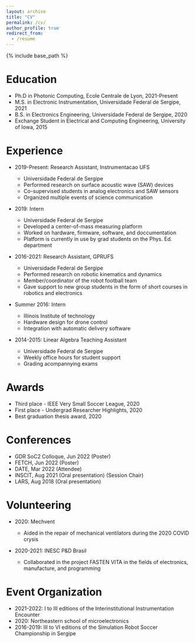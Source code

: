 ```yaml
---
layout: archive
title: "CV"
permalink: /cv/
author_profile: true
redirect_from:
  - /resume
---
```


{% include base_path %}

Education
======
* Ph.D in Photonic Computing, Ecole Centrale de Lyon, 2021-Present
* M.S. in Electronic Instrumentation, Universidade Federal de Sergipe, 2021
* B.S. in Electronics Engineering, Universidade Federal de Sergipe, 2020
* Exchange Student in Electrical and Computing Engineering, University of Iowa, 2015

Experience
======
* 2019-Present: Research Assistant, Instrumentacao UFS
  * Universidade Federal de Sergipe
  * Performed research on surface acoustic wave (SAW) devices
  * Co-supervised students in analog electronics and SAW sensors
  * Organized multiple events of science communication

* 2019: Intern
  * Universidade Federal de Sergipe
  * Developed a center-of-mass measuring platform
  * Worked on hardware, firmware, software, and doccumentation
  * Platform is currently in use by grad students on the Phys. Ed. department

* 2016-2021: Research Assistant, GPRUFS
  * Universidade Federal de Sergipe
  * Performed research on robotic kinematics and dynamics
  * Member/coordinator of the robot football team
  * Gave support to new group students in the form of short courses in robotics and electronics

* Summer 2016: Intern
  * Illinois Institute of technology
  * Hardware design for drone control
  * Integration with automatic delivery software

* 2014-2015: Linear Algebra Teaching Assistant
  * Universidade Federal de Sergipe
  * Weekly office hours for student support
  * Grading acompannying exams 


Awards
======
* Third place - IEEE Very Small Soccer League, 2020
* First place - Undergrad Researcher Highlights, 2020
* Best graduation thesis award, 2020

Conferences
======
* GDR SoC2 Colloque, Jun 2022 (Poster)
* FETCH, Jun 2022 (Poster)
* DATE, Mar 2022 (Attendee)
* INSCIT, Aug 2021 (Oral presentation) (Session Chair) 
* LARS, Aug 2018 (Oral presentation)
  
Volunteering
======
* 2020: Mechvent
  * Aided in the repair of mechanical ventilators during the 2020 COVID crysis

* 2020-2021: INESC P&D Brasil
  * Collaborated in the project FASTEN VITA in the fields of electronics, manufacture, and programming

Event Organization
======
* 2021-2022: I to III editions of the Interinstitutional Instrumentation Encounter
* 2020: Northeastern school of microelectronics
* 2016-2019: III to VI editions of the Simulation Robot Soccer Championship in Sergipe

